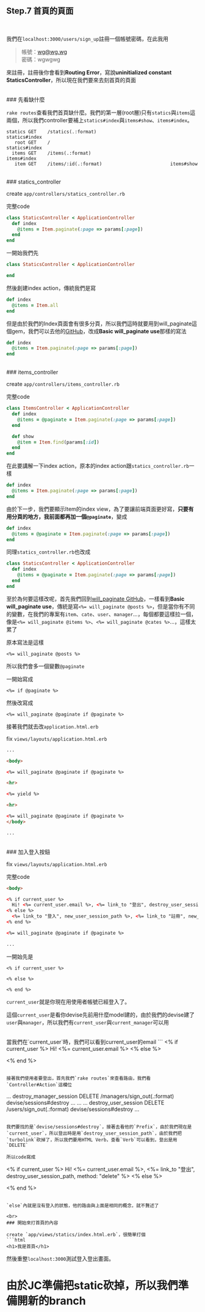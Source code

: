 ## Step.7 首頁的頁面
<br>


我們在`localhost:3000/users/sign_up`註冊一個帳號密碼，在此我用

>帳號：wg@wg.wg
><br>
>密碼：wgwgwg

來註冊，註冊後你會看到**Routing Error**，寫說**uninitialized constant StaticsController**，所以現在我們要來去刻首頁的頁面

<br>
### 先看缺什麼

`rake routes`查看我們首頁缺什麼。我們的第一層(root層)只有`statics`與`items`這兩個，所以我們controller要補上`statics#index`與`items#show`、`items#index`。

```
statics GET    /statics(.:format)                           statics#index
   root GET    /                                            statics#index
  items GET    /items(.:format)                             items#index
   item GET    /items/:id(.:format)                         items#show
```

<br>
### statics_controller

create `app/controllers/statics_controller.rb`

完整code
```rb
class StaticsController < ApplicationController
  def index
    @items = Item.paginate(:page => params[:page])
  end
end
```

一開始我們先
```rb
class StaticsController < ApplicationController

end
```

然後創建index action，傳統我們是寫
```rb
def index
  @items = Item.all
end
```

但是由於我們的Index頁面會有很多分頁，所以我們這時就要用到will_paginate這個gem，我們可以去他的[GitHub](https://github.com/mislav/will_paginate)，改成**Basic will_paginate use**那樣的寫法
```rb
def index
  @items = Item.paginate(:page => params[:page])
end
```

<br>
### items_controller

create `app/controllers/items_controller.rb`

完整code
```rb
class ItemsController < ApplicationController
  def index
    @items = @paginate = Item.paginate(:page => params[:page])
  end

  def show
    @item = Item.find(params[:id])
  end
end
```

在此要講解一下index action，原本的index action跟`statics_controller.rb`一樣
```rb
def index
  @items = Item.paginate(:page => params[:page])
end
```

由於下一步，我們要顯示Item的index view，為了要讓前端頁面更好寫，**只要有用分頁的地方，我前面都再加一個`@paginate`**，變成
```rb
def index
  @items = @paginate = Item.paginate(:page => params[:page])
end
```

同理`statics_controller.rb`也改成
```rb
class StaticsController < ApplicationController
  def index
    @items = @paginate = Item.paginate(:page => params[:page])
  end
end
```

至於為何要這樣改呢，首先我們回到[will_paginate GitHub](https://github.com/mislav/will_paginate)，一樣看到**Basic will_paginate use**，傳統是寫`<%= will_paginate @posts %>`，但是當你有不同的變數，在我們的專案有`item`、`cate`、`user`、`manager`...，每個都要這樣拉一個，像是`<%= will_paginate @items %>`、`<%= will_paginate @cates %>`...，這樣太累了

原本寫法是這樣

```
<%= will_paginate @posts %>
```

所以我們會多一個變數`@paginate`

一開始寫成
```
<%= if @paginate %>
```

然後改寫成
```
<%= will_paginate @paginate if @paginate %>
```

接著我們就去改`application.html.erb`

fix `views/layouts/application.html.erb`
```html
...

<body>

<%= will_paginate @paginate if @paginate %>

<hr>

<%= yield %>

<hr>

<%= will_paginate @paginate if @paginate %>
</body>

...
```

<br>
### 加入登入按鈕

fix `views/layouts/application.html.erb`

完整code
```html
<body>

<% if current_user %>
  Hi! <%= current_user.email %>, <%= link_to "登出", destroy_user_session_path, method: "delete" %>
<% else %>
  <%= link_to "登入", new_user_session_path %>, <%= link_to "註冊", new_user_registration_path %>
<% end %>

<%= will_paginate @paginate if @paginate %>

...
```

一開始先是
```
<% if current_user %>

<% else %>

<% end %>
```

`current_user`就是你現在用使用者帳號已經登入了。

這個`current_user`是看你devise先前用什麼model建的，由於我們的devise建了`user`與`manager`，所以我們有`current_user`與`current_manager`可以用

<br>
當我們在`current_user`時，我們可以看到current_user的email
```
<% if current_user %>
  Hi! <%= current_user.email %>  
<% else %>

<% end %>
```

接著我們使用者要登出，首先我們`rake routes`來查看路由，我們看`Controller#Action`這欄位
```
...
destroy_manager_session DELETE /managers/sign_out(.:format)                 devise/sessions#destroy
...
...
...
   destroy_user_session DELETE /users/sign_out(.:format)                    devise/sessions#destroy
...
```

我們要找的是`devise/sessions#destroy`，接著去看他的`Prefix`，由於我們現在是`current_user`，所以登出時是用`destroy_user_session_path`，由於我們把`turbolink`砍掉了，所以我們要用HTML Verb，查看`Verb`可以看到，登出是用`DELETE`

所以code寫成
```
<% if current_user %>
  Hi! <%= current_user.email %>, <%= link_to "登出", destroy_user_session_path, method: "delete" %>
<% else %>

<% end %>
```

`else`內就是沒有登入的狀態，他的路由與上面是相同的概念，就不贅述了

<br>
### 開始來打首頁的內容

create `app/views/statics/index.html.erb`，很簡單打個
```html
<h1>我是首頁</h1>
```
然後重整`localhost:3000`測試登入登出畫面。


# 由於JC準備把static砍掉，所以我們準備開新的branch
